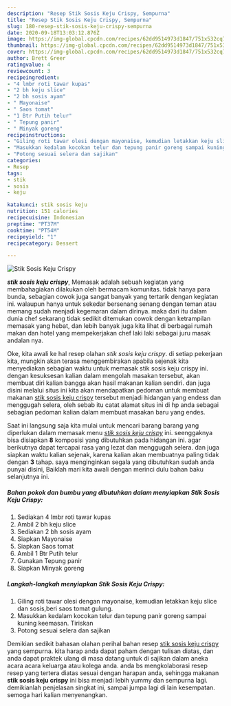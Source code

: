 ```yaml
---
description: "Resep Stik Sosis Keju Crispy, Sempurna"
title: "Resep Stik Sosis Keju Crispy, Sempurna"
slug: 180-resep-stik-sosis-keju-crispy-sempurna
date: 2020-09-18T13:03:12.876Z
image: https://img-global.cpcdn.com/recipes/62dd9514973d1847/751x532cq70/stik-sosis-keju-crispy-foto-resep-utama.jpg
thumbnail: https://img-global.cpcdn.com/recipes/62dd9514973d1847/751x532cq70/stik-sosis-keju-crispy-foto-resep-utama.jpg
cover: https://img-global.cpcdn.com/recipes/62dd9514973d1847/751x532cq70/stik-sosis-keju-crispy-foto-resep-utama.jpg
author: Brett Greer
ratingvalue: 4
reviewcount: 3
recipeingredient:
- "4 lmbr roti tawar kupas"
- "2 bh keju slice"
- "2 bh sosis ayam"
- " Mayonaise"
- " Saos tomat"
- "1 Btr Putih telur"
- " Tepung panir"
- " Minyak goreng"
recipeinstructions:
- "Giling roti tawar olesi dengan mayonaise, kemudian letakkan keju slice dan sosis,beri saos tomat gulung."
- "Masukkan kedalam kocokan telur dan tepung panir goreng sampai kuning keemasan. Tiriskan"
- "Potong sesuai selera dan sajikan"
categories:
- Resep
tags:
- stik
- sosis
- keju

katakunci: stik sosis keju 
nutrition: 151 calories
recipecuisine: Indonesian
preptime: "PT37M"
cooktime: "PT54M"
recipeyield: "1"
recipecategory: Dessert

---
```



![Stik Sosis Keju Crispy](https://img-global.cpcdn.com/recipes/62dd9514973d1847/751x532cq70/stik-sosis-keju-crispy-foto-resep-utama.jpg)

<b><i>stik sosis keju crispy</i></b>, Memasak adalah sebuah kegiatan yang membahagiakan dilakukan oleh bermacam komunitas. tidak hanya para bunda, sebagian cowok juga sangat banyak yang tertarik dengan kegiatan ini. walaupun hanya untuk sekedar bersenang senang dengan teman atau memang sudah menjadi kegemaran dalam dirinya. maka dari itu dalam dunia chef sekarang tidak sedikit ditemukan cowok dengan ketrampilan memasak yang hebat, dan lebih banyak juga kita lihat di berbagai rumah makan dan hotel yang mempekerjakan chef laki laki sebagai juru masak andalan nya.

Oke, kita awali ke hal resep olahan <i>stik sosis keju crispy</i>. di setiap pekerjaan kita, mungkin akan terasa menggembirakan apabila sejenak kita menyediakan sebagian waktu untuk memasak stik sosis keju crispy ini. dengan kesuksesan kalian dalam mengolah masakan tersebut, akan membuat diri kalian bangga akan hasil makanan kalian sendiri. dan juga disini melalui situs ini kita akan mendapatkan pedoman untuk membuat makanan <u>stik sosis keju crispy</u> tersebut menjadi hidangan yang endess dan menggugah selera, oleh sebab itu catat alamat situs ini di hp anda sebagai sebagian pedoman kalian dalam membuat masakan baru yang endes.




Saat ini langsung saja kita mulai untuk mencari barang barang yang diperlukan dalam memasak menu <u><i>stik sosis keju crispy</i></u> ini. seenggaknya bisa disiapkan <b>8</b> komposisi yang dibutuhkan pada hidangan ini. agar berikutnya dapat tercapai rasa yang lezat dan menggugah selera. dan juga siapkan waktu kalian sejenak, karena kalian akan membuatnya paling tidak dengan <b>3</b> tahap. saya menginginkan segala yang dibutuhkan sudah anda punyai disini, Baiklah mari kita awali dengan merinci dulu bahan baku selanjutnya ini.

<!--inarticleads1-->

##### Bahan pokok dan bumbu yang dibutuhkan dalam menyiapkan Stik Sosis Keju Crispy:

1. Sediakan 4 lmbr roti tawar kupas
1. Ambil 2 bh keju slice
1. Sediakan 2 bh sosis ayam
1. Siapkan  Mayonaise
1. Siapkan  Saos tomat
1. Ambil 1 Btr Putih telur
1. Gunakan  Tepung panir
1. Siapkan  Minyak goreng




<!--inarticleads2-->

##### Langkah-langkah menyiapkan Stik Sosis Keju Crispy:

1. Giling roti tawar olesi dengan mayonaise, kemudian letakkan keju slice dan sosis,beri saos tomat gulung.
1. Masukkan kedalam kocokan telur dan tepung panir goreng sampai kuning keemasan. Tiriskan
1. Potong sesuai selera dan sajikan




Demikian sedikit bahasan olahan perihal bahan resep <u>stik sosis keju crispy</u> yang sempurna. kita harap anda dapat paham dengan tulisan diatas, dan anda dapat praktek ulang di masa datang untuk di sajikan dalam aneka acara acara keluarga atau kolega anda. anda bs mengkolaborasi resep resep yang tertera diatas sesuai dengan harapan anda, sehingga makanan <b>stik sosis keju crispy</b> ini bisa menjadi lebih yummy dan sempurna lagi. demikianlah penjelasan singkat ini, sampai jumpa lagi di lain kesempatan. semoga hari kalian menyenangkan.
